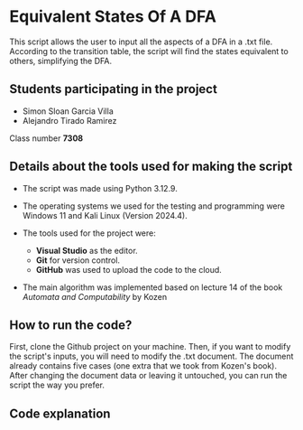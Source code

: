 # Equivalent States Of A DFA
This script allows the user to input all the aspects of a DFA in a .txt file. According to the transition table, the script will find the states equivalent to others, simplifying the DFA.

## Students participating in the project
- Simon Sloan Garcia Villa
- Alejandro Tirado Ramirez
  
Class number **7308**

## Details about the tools used for making the script
- The script was made using Python 3.12.9.
- The operating systems we used for the testing and programming were Windows 11 and Kali Linux (Version 2024.4).
- The tools used for the project were:
  
    - **Visual Studio** as the editor.
    - **Git** for version control.
    - **GitHub** was used to upload the code to the cloud.
      
- The main algorithm was implemented based on lecture 14 of the book *Automata and Computability* by Kozen

## How to run the code?

First, clone the Github project on your machine. Then, if you want to modify the script's inputs, you will need to modify the .txt document. The document already contains five cases (one extra that we took from Kozen's book). After changing the document data or leaving it untouched, you can run the script the way you prefer. 

## Code explanation




